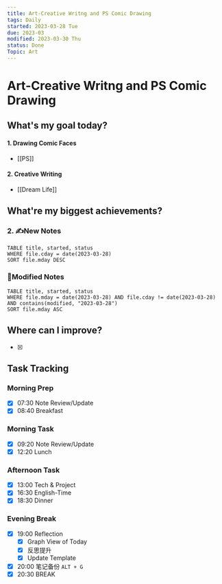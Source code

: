 ```yaml
---
title: Art-Creative Writng and PS Comic Drawing
tags: Daily
started: 2023-03-28 Tue
due: 2023-03
modified: 2023-03-30 Thu
status: Done
Topic: Art
---
```

# Art-Creative Writng and PS Comic Drawing
## What's my goal today?
#### 1. Drawing Comic Faces
- [[PS]]
#### 2. Creative Writing
- [[Dream Life]]
## What're my biggest achievements?
### 2. ✍️New Notes

```dataview
TABLE title, started, status
WHERE file.cday = date(2023-03-28)
SORT file.mday DESC
```

### 📝Modified Notes

```dataview
TABLE title, started, status
WHERE file.mday = date(2023-03-28) AND file.cday != date(2023-03-28) AND contains(modified, "2023-03-28")
SORT file.mday ASC
```

## Where can I improve?
- [x] 
## Task Tracking
### Morning Prep
- [x] 07:30 Note Review/Update
- [x] 08:40 Breakfast
### Morning Task
- [x] 09:20 Note Review/Update
- [x] 12:20 Lunch
### Afternoon Task
- [x] 13:00 Tech & Project
- [x] 16:30 English-Time
- [x] 18:30 Dinner
### Evening Break
- [x] 19:00 Reflection
	- [x] Graph View of Today
	- [x] 反思提升
	- [x] Update Template 
- [x] 20:00 笔记备份 `ALT + G`
- [x] 20:30 BREAK